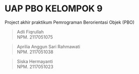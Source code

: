 # UAP PBO KELOMPOK 9
Project akhir praktikum Pemrograman Berorientasi Objek (PBO)

 > Adli Fiqrullah   
   NPM. 2117051075
 
 > Aprilia Anggun Sari Rahmawati    
   NPM. 2117051038

 > Siska Hermayanti      
   NPM. 2117051023

